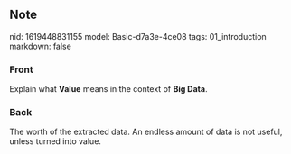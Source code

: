 ## Note
nid: 1619448831155
model: Basic-d7a3e-4ce08
tags: 01_introduction
markdown: false

### Front
Explain what <b>Value</b> means in the context of <b>Big Data</b>.

### Back
The worth of the extracted data. An endless amount of data is not useful, unless turned into value.
